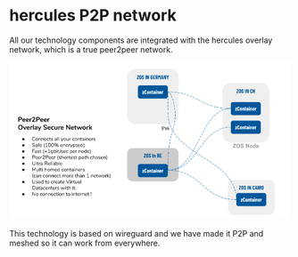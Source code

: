 # hercules P2P network

All our technology components are integrated with the hercules overlay network, which is a true peer2peer network.

![](img/hercules_network_overlay.png)

This technology is based on wireguard and we have made it P2P and meshed so it can work from everywhere.



